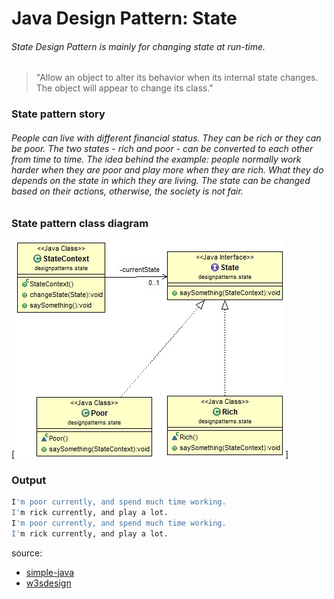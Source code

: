 # Java Design Pattern: State

###### State Design Pattern is mainly for changing state at run-time.

> "Allow an object to alter its behavior when its internal state changes.
The object will appear to change its class."

### State pattern story

###### People can live with different financial status. They can be rich or they can be poor. The two states - rich and poor - can be converted to each other from time to time. The idea behind the example: people normally work harder when they are poor and play more when they are rich. What they do depends on the state in which they are living. The state can be changed based on their actions, otherwise, the society is not fair.

### State pattern class diagram

[![State-pattern](../../../../resources/img/state.jpg)]

### Output
```sh
I'm poor currently, and spend much time working. 
I'm rick currently, and play a lot.
I'm poor currently, and spend much time working. 
I'm rick currently, and play a lot.
```

source:
- [simple-java](https://www.programcreek.com/2011/07/java-design-pattern-state/) 
- [w3sdesign](http://www.w3sdesign.com/index0100.php)
